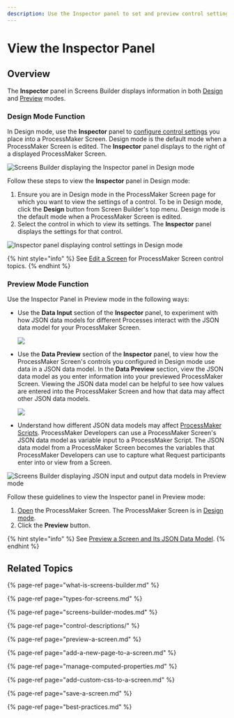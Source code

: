 ```yaml
---
description: Use the Inspector panel to set and preview control settings.
---
```


# View the Inspector Panel

## Overview

The **Inspector** panel in Screens Builder displays information in both [Design](screens-builder-modes.md#design-mode) and [Preview](screens-builder-modes.md#preview-mode) modes.

### Design Mode Function

In Design mode, use the **Inspector** panel to [configure control settings](control-descriptions/) you place into a ProcessMaker Screen. Design mode is the default mode when a ProcessMaker Screen is edited. The **Inspector** panel displays to the right of a displayed ProcessMaker Screen.

![Screens Builder displaying the Inspector panel in Design mode ](../../../.gitbook/assets/screens-editor-mode-processes.png)

Follow these steps to view the **Inspector** panel in Design mode:

1. Ensure you are in Design mode in the ProcessMaker Screen page for which you want to view the settings of a control. To be in Design mode, click the **Design** button from Screen Builder's top menu. Design mode is the default mode when a ProcessMaker Screen is edited.
2. Select the control in which to view its settings. The **Inspector** panel displays the settings for that control.

![Inspector panel displaying control settings in Design mode](../../../.gitbook/assets/inspector-panel-scripts-builder-processes.png)

{% hint style="info" %}
See [Edit a Screen](control-descriptions/) for ProcessMaker Screen control topics.
{% endhint %}

### Preview Mode Function

Use the Inspector Panel in Preview mode in the following ways:

* Use the **Data Input** section of the **Inspector** panel, to experiment with how JSON data models for different Processes interact with the JSON data model for your ProcessMaker Screen.  

  ![](../../../.gitbook/assets/data-input-section-inspector-panel-screens-builder-processes.png)

* Use the **Data Preview** section of the **Inspector** panel, to view how the ProcessMaker Screen's controls you configured in Design mode use data in a JSON data model. In the **Data Preview** section, view the JSON data model as you enter information into your previewed ProcessMaker Screen. Viewing the JSON data model can be helpful to see how values are entered into the ProcessMaker Screen and how that data may affect other JSON data models.  

  ![](../../../.gitbook/assets/data-preview-section-inspector-panel-screens-builder-processes.png)

* Understand how different JSON data models may affect [ProcessMaker Scripts](../../scripts/what-is-a-script.md). ProcessMaker Developers can use a ProcessMaker Screen's JSON data model as variable input to a ProcessMaker Script. The JSON data model from a ProcessMaker Screen becomes the variables that ProcessMaker Developers can use to capture what Request participants enter into or view from a Screen.

![Screens Builder displaying JSON input and output data models in Preview mode](../../../.gitbook/assets/preview-mode-screens-builder-processes.png)

Follow these guidelines to view the Inspector panel in Preview mode:

1. [Open](../manage-forms/view-all-forms.md) the ProcessMaker Screen. The ProcessMaker Screen is in [Design mode](screens-builder-modes.md#editor-mode).
2. Click the **Preview** button.

{% hint style="info" %}
See [Preview a Screen and Its JSON Data Model](preview-a-screen.md).
{% endhint %}

## Related Topics

{% page-ref page="what-is-screens-builder.md" %}

{% page-ref page="types-for-screens.md" %}

{% page-ref page="screens-builder-modes.md" %}

{% page-ref page="control-descriptions/" %}

{% page-ref page="preview-a-screen.md" %}

{% page-ref page="add-a-new-page-to-a-screen.md" %}

{% page-ref page="manage-computed-properties.md" %}

{% page-ref page="add-custom-css-to-a-screen.md" %}

{% page-ref page="save-a-screen.md" %}

{% page-ref page="best-practices.md" %}

